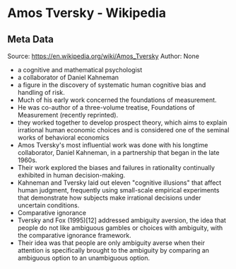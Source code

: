 # Amos Tversky - Wikipedia

## Meta Data

Source:  https://en.wikipedia.org/wiki/Amos_Tversky 
Author: None

- a cognitive and mathematical psychologist
- a collaborator of Daniel Kahneman
- a figure in the discovery of systematic human cognitive bias and handling of risk.
- Much of his early work concerned the foundations of measurement.
- He was co-author of a three-volume treatise, Foundations of Measurement (recently reprinted).
- they worked together to develop prospect theory, which aims to explain irrational human economic choices and is considered one of the seminal works of behavioral economics
- Amos Tversky's most influential work was done with his longtime collaborator, Daniel Kahneman, in a partnership that began in the late 1960s.
- Their work explored the biases and failures in rationality continually exhibited in human decision-making.
- Kahneman and Tversky laid out eleven "cognitive illusions" that affect human judgment, frequently using small-scale empirical experiments that demonstrate how subjects make irrational decisions under uncertain conditions.
- Comparative ignorance
- Tversky and Fox (1995)[12] addressed ambiguity aversion, the idea that people do not like ambiguous gambles or choices with ambiguity, with the comparative ignorance framework.
- Their idea was that people are only ambiguity averse when their attention is specifically brought to the ambiguity by comparing an ambiguous option to an unambiguous option.
